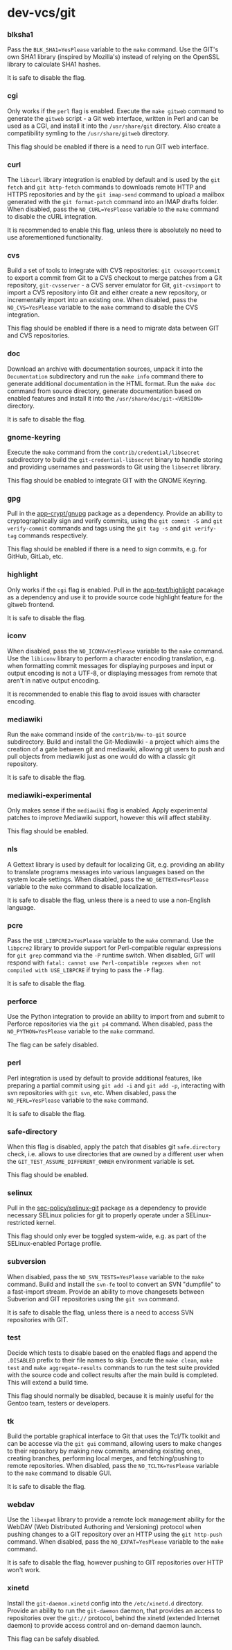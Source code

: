 # dev-vcs/git

### blksha1
Pass the `BLK_SHA1=YesPlease` variable to the `make` command. Use the GIT's own SHA1 library (inspired by Mozilla's) instead of relying on the OpenSSL library to calculate SHA1 hashes.

It is safe to disable the flag.

### cgi
Only works if the `perl` flag is enabled. Execute the `make gitweb` command to generate the `gitweb` script - a Git web interface, written in Perl and can be used as a CGI, and install it into the `/usr/share/git` directory. Also create a compatibility symling to the `/usr/share/gitweb` directory.

This flag should be enabled if there is a need to run GIT web interface.

### curl
The `libcurl` library integration is enabled by default and is used by the `git fetch` and `git http-fetch` commands to downloads remote HTTP and HTTPS repositories and by the `git imap-send` command to upload a mailbox generated with the `git format-patch` command into an IMAP drafts folder. When disabled, pass the `NO_CURL=YesPlease` variable to the `make` command to disable the cURL integration.

It is recommended to enable this flag, unless there is absolutely no need to use aforementioned functionality.

### cvs
Build a set of tools to integrate with CVS repositories: `git cvsexportcommit` to export a commit from Git to a CVS checkout to merge patches from a Git repository, `git-cvsserver` - a CVS server emulator for Git, `git-cvsimport` to import a CVS repository into Git and either create a new repository, or incrementally import into an existing one. When disabled, pass the `NO_CVS=YesPlease` variable to the `make` command to disable the CVS integration.

This flag should be enabled if there is a need to migrate data between GIT and CVS repositories.

### doc
Download an archive with documentation sources, unpack it into the `Documentation` subdirectory and run the `make info` command there to generate additional documentation in the HTML format. Run the `make doc` command from source directory, generate documentation based on enabled features and install it into the `/usr/share/doc/git-<VERSION>` directory.

It is safe to disable the flag.

### gnome-keyring
Execute the `make` command from the `contrib/credential/libsecret` subdirectory to build the `git-credential-libsecret` binary to handle storing and providing usernames and passwords to Git using the `libsecret` library.

This flag should be enabled to integrate GIT with the GNOME Keyring.

### gpg
Pull in the [app-crypt/gnupg](../app-crypt/gnupg.md) package as a dependency. Provide an ability to cryptographically sign and verify commits, using the `git commit -S` and `git verify-commit` commands and tags using the `git tag -s` and `git verify-tag` commands respectively.

This flag should be enabled if there is a need to sign commits, e.g. for GitHub, GitLab, etc.

### highlight
Only works if the `cgi` flag is enabled. Pull in the [app-text/highlight](../app-text/highlight.md) pacakage as a dependency and use it to provide source code highlight feature for the gitweb frontend.

It is safe to disable the flag.

### iconv
When disabled, pass the `NO_ICONV=YesPlease` variable to the `make` command. Use the `libiconv` library to perform a character encoding translation, e.g. when formatting commit messages for displaying purposes and input or output encoding is not a UTF-8, or displaying messages from remote that aren't in native output encoding.

It is recommended to enable this flag to avoid issues with character encoding.

### mediawiki
Run the `make` command inside of the `contrib/mw-to-git` source subdirectory. Build and install the Git-Mediawiki - a project which aims the creation of a gate between git and mediawiki, allowing git users to push and pull objects from mediawiki just as one would do with a classic git repository.

It is safe to disable the flag.

### mediawiki-experimental
Only makes sense if the `mediawiki` flag is enabled. Apply experimental patches to improve Mediawiki support, however this will affect stability.

This flag should be enabled.

### nls
A Gettext library is used by default for localizing Git, e.g. providing an ability to translate programs messages into various languages based on the system locale settings. When disabled, pass the `NO_GETTEXT=YesPlease` variable to the `make` command to disable localization.

It is safe to disable the flag, unless there is a need to use a non-English language.

### pcre
Pass the `USE_LIBPCRE2=YesPlease` variable to the `make` command. Use the `libpcre2` library to provide support for Perl-compatible regular expressions for `git grep` command via the `-P` runtime switch. When disabled, GIT will respond with `fatal: cannot use Perl-compatible regexes when not compiled with USE_LIBPCRE` if trying to pass the `-P` flag.

It is safe to disable the flag.

### perforce
Use the Python integration to provide an ability to import from and submit to Perforce repositories via the `git p4` command. When disabled, pass the `NO_PYTHON=YesPlease` variable to the `make` command.

The flag can be safely disabled.

### perl
Perl integration is used by default to provide additional features, like preparing a partial commit using `git add -i` and `git add -p`, interacting with svn repositories with `git svn`, etc. When disabled, pass the `NO_PERL=YesPlease` variable to the `make` command.

It is safe to disable the flag.

### safe-directory
When this flag is disabled, apply the patch that disables git `safe.directory` check, i.e. allows to use directories that are owned by a different user when the `GIT_TEST_ASSUME_DIFFERENT_OWNER` environment variable is set.

This flag should be enabled.

### selinux
Pull in the [sec-policy/selinux-git](../sec-policy/selinux-git.md) package as a dependency to provide necessary SELinux policies for git to properly operate under a SELinux-restricted kernel.

This flag should only ever be toggled system-wide, e.g. as part of the SELinux-enabled Portage profile.

### subversion
When disabled, pass the `NO_SVN_TESTS=YesPlease` variable to the `make` command. Build and install the `svn-fe` tool to convert an SVN "dumpfile" to a fast-import stream. Provide an ability to move changesets between Subverion and GIT repositories using the `git svn` command.

It is safe to disable the flag, unless there is a need to access SVN repositories with GIT.

### test
Decide which tests to disable based on the enabled flags and append the `.DISABLED` prefix to their file names to skip. Execute the `make clean`, `make test` and `make aggregate-results` commands to run the test suite provided with the source code and collect results after the main build is completed. This will extend a build time.

This flag should normally be disabled, because it is mainly useful for the Gentoo team, testers or developers.

### tk
Build the portable graphical interface to Git that uses the Tcl/Tk toolkit and can be accesse via the `git gui` command, allowing users to make changes to their repository by making new commits, amending existing ones, creating branches, performing local merges, and fetching/pushing to remote repositories. When disabled, pass the `NO_TCLTK=YesPlease` variable to the `make` command to disable GUI.

It is safe to disable the flag.

### webdav
Use the `libexpat` library to provide a remote lock management ability for the WebDAV (Web Distributed Authoring and Versioning) protocol when pushing changes to a GIT repository over an HTTP using the `git http-push` command. When disabled, pass the `NO_EXPAT=YesPlease` variable to the `make` command.

It is safe to disable the flag, however pushing to GIT repositories over HTTP won't work.

### xinetd
Install the `git-daemon.xinetd` config into the `/etc/xinetd.d` directory. Provide an ability to run the `git-daemon` daemon, that provides an access to repositories over the `git://` protocol, behind the xinetd (extended Internet daemon) to provide access control and on-demand daemon launch.

This flag can be safely disabled.
